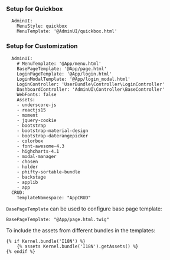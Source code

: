 
### Setup for Quickbox

```
  AdminUI:
    MenuStyle: quickbox
    MenuTemplate: '@AdminUI/quickbox.html'
```

### Setup for Customization

```
  AdminUI:
    # MenuTemplate: '@App/menu.html'
    BasePageTemplate: '@App/page.html'
    LoginPageTemplate: '@App/login.html'
    LoginModalTemplate: '@App/login_modal.html'
    LoginController: 'UserBundle\Controller\LoginController'
    DashboardController: 'AdminUI\Controller\BaseController'
    WebFonts: false
    Assets:
    - underscore-js
    - reactjs15
    - moment
    - jquery-cookie
    - bootstrap
    - bootstrap-material-design
    - bootstrap-daterangepicker
    - colorbox
    - font-awesome-4.3
    - highcharts-4.1
    - modal-manager
    - chosen
    - holder
    - phifty-sortable-bundle
    - backstage
    - applib
    - app
  CRUD:
    TemplateNamespace: "AppCRUD"
```

`BasePageTemplate` can be used to configure base page template:

    BasePageTemplate: "@App/page.html.twig"


To include the assets from different bundles in the templates:

    {% if Kernel.bundle('I18N') %}
        {% assets Kernel.bundle('I18N').getAssets() %}
    {% endif %}

